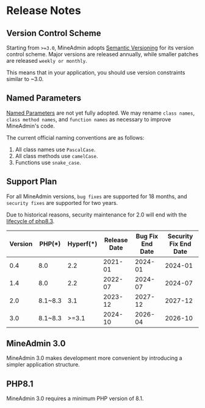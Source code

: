 # Release Notes

## Version Control Scheme

Starting from `>=3.0`, MineAdmin adopts [Semantic Versioning](https://semver.org/) for its version control scheme. Major versions are released annually, while smaller patches are released `weekly or monthly`.

<el-alert type="warning">
This means that in your application, you should use version constraints similar to <el-tag type="danger">~3.0</el-tag>.
</el-alert>

## Named Parameters

[Named Parameters](https://www.php.net/manual/en/functions.arguments.php#functions.named-arguments) are not yet fully adopted. We may rename `class names`, `class method names`, and `function names` as necessary to improve MineAdmin's code.

The current official naming conventions are as follows:

1. All class names use `PascalCase`.
2. All class methods use `camelCase`.
3. Functions use `snake_case`.

## Support Plan

For all MineAdmin versions, `bug fixes` are supported for 18 months, and `security fixes` are supported for two years.

<el-alert type="warning">Due to historical reasons, security maintenance for <el-tag type="danger">2.0</el-tag> will end with the <a href="https://www.php.net/supported-versions.php">lifecycle of php8.3</a>.</el-alert>

| Version | PHP(*)  | Hyperf(*) | Release Date | Bug Fix End Date | Security Fix End Date |
|---------|---------|-----------|--------------|------------------|-----------------------|
| 0.4     | 8.0     | 2.2       | 2021-01      | 2024-01          | 2024-01               |
| 1.4     | 8.0     | 2.2       | 2022-07      | 2024-07          | 2024-07               |
| 2.0     | 8.1~8.3 | 3.1       | 2023-12      | 2027-12          | 2027-12               |
| 3.0     | 8.1~8.3 | >=3.1     | 2024-10      | 2026-04          | 2026-10               |

## MineAdmin 3.0

MineAdmin 3.0 makes development more convenient by introducing a simpler application structure.

## PHP8.1

MineAdmin 3.0 requires a minimum PHP version of 8.1.